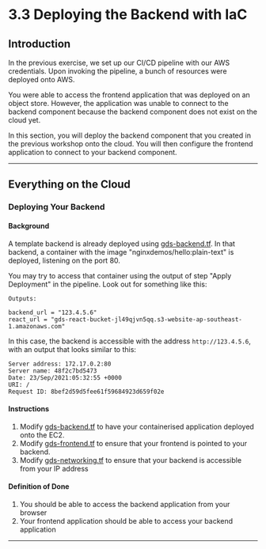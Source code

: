 # 3.3 Deploying the Backend with IaC

## Introduction

In the previous exercise, we set up our CI/CD pipeline with our AWS credentials. Upon invoking the pipeline, a bunch of resources were deployed onto AWS.

You were able to access the frontend application that was deployed on an object store. However, the application was unable to connect to the backend component because the backend component does not exist on the cloud yet.

In this section, you will deploy the backend component that you created in the previous workshop onto the cloud. You will then configure the frontend application to connect to your backend component.

---

## Everything on the Cloud

### Deploying Your Backend

#### Background

A template backend is already deployed using [gds-backend.tf](../deployment/gds-backend.tf). In that backend, a container with the image "nginxdemos/hello:plain-text" is deployed, listening on the port 80.

You may try to access that container using the output of step "Apply Deployment" in the pipeline. Look out for something like this:

```
Outputs:

backend_url = "123.4.5.6"
react_url = "gds-react-bucket-jl49qjvn5qq.s3-website-ap-southeast-1.amazonaws.com"
```

In this case, the backend is accessible with the address `http://123.4.5.6`, with an output that looks similar to this:

```
Server address: 172.17.0.2:80
Server name: 48f2c7bd5473
Date: 23/Sep/2021:05:32:55 +0000
URI: /
Request ID: 8bef2d59d5fee61f59684923d659f02e
```

#### Instructions

1. Modify [gds-backend.tf](../deployment/gds-backend.tf) to have your containerised application deployed onto the EC2.
2. Modify [gds-frontend.tf](../deployment/gds-frontend.tf) to ensure that your frontend is pointed to your backend.
3. Modify [gds-networking.tf](../deployment/gds-networking.tf) to ensure that your backend is accessible from your IP address

#### Definition of Done

1. You should be able to access the backend application from your browser
2. Your frontend application should be able to access your backend application

---